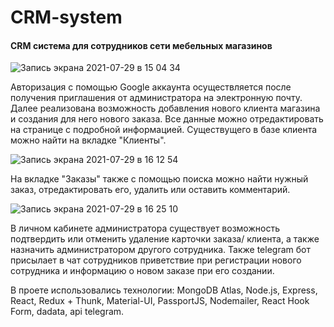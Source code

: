 # CRM-system

#### CRM система для сотрудников сети мебельных магазинов

![Запись экрана 2021-07-29 в 15 04 34](https://user-images.githubusercontent.com/81704613/127488821-00d20df0-9bed-4674-bd5d-ea2adcb2fa2c.gif)

Авторизация с помощью Google аккаунта осуществляется после получения приглашения от администратора на электронную почту.
Далее реализована возможность добавления нового клиента магазина и создания для него нового заказа. Все данные можно отредактировать на странице с подробной информацией. Существущего в базе клиента можно найти на вкладке "Клиенты".

![Запись экрана 2021-07-29 в 16 12 54](https://user-images.githubusercontent.com/81704613/127498656-eb6c6338-6f67-4033-898d-bb4667043eb8.gif)

На вкладке "Заказы" также с помощью поиска можно найти нужный заказ, отредактировать его, удалить или оставить комментарий.

![Запись экрана 2021-07-29 в 16 25 10](https://user-images.githubusercontent.com/81704613/127500946-19ee28a8-445b-49b5-9f7d-00b1b3fd2772.gif)

В личном кабинете администратора существует возможность подтвердить или отменить удаление карточки заказа/ клиента, а также назначить администратором другого сотрудника.
Также telegram бот присылает в чат сотрудников приветствие при регистрации нового сотрудника и информацию о новом заказе при его создании.

В проете использовались технологии: MongoDB Atlas, Node.js, Express, React, Redux + Thunk, Material-UI, PassportJS, Nodemailer, React Hook Form, dadata, api telegram.
